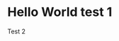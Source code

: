 <html>
<head>
<title>Hello World HTML</title>
</head>
<body>
<h1>Hello World test 1</h1>
  <p>Test 2</p>
</body>
</html>
